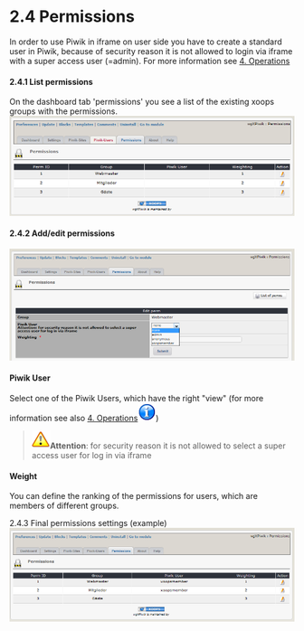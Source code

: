 # 2.4 Permissions
In order to use Piwik in iframe on user side you have to create a standard user in Piwik, because of security reason it is not allowed to login via iframe with a super access user (=admin). For more information see [4. Operations](4operations.md)

#### 2.4.1 List permissions
On the dashboard tab 'permissions' you see a list of the existing xoops groups with the permissions.
![](../assets/2admin_perms1.png)

#### 2.4.2 Add/edit permissions
![](../assets/2admin_perms2.png)
#### Piwik User
Select one of the Piwik Users, which have the right "view" (for more information see also [4. Operations](4operations.md)![](../assets/info/info.png))
 >![](../assets/info/important.png)**Attention**: for security reason it is not allowed to select a super access user for log in via iframe
#### Weight
You can define the ranking of the permissions for users, which are members of different groups.

2.4.3 Final permissions settings (example)
![](../assets/2admin_perms3.png)


